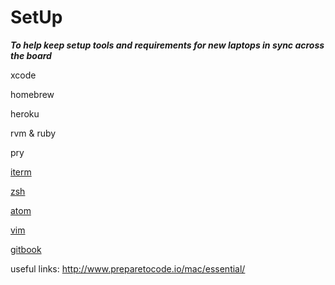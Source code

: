 # SetUp
___To help keep setup tools and requirements for new laptops in sync across the board___

xcode

homebrew

heroku

rvm & ruby

pry

[iterm](https://www.iterm2.com)

[zsh](http://ohmyz.sh)

[atom](https://atom.io)

[vim](https://www.vim.org/download.php)

[gitbook](https://www.gitbook.com)


useful links:
http://www.preparetocode.io/mac/essential/
